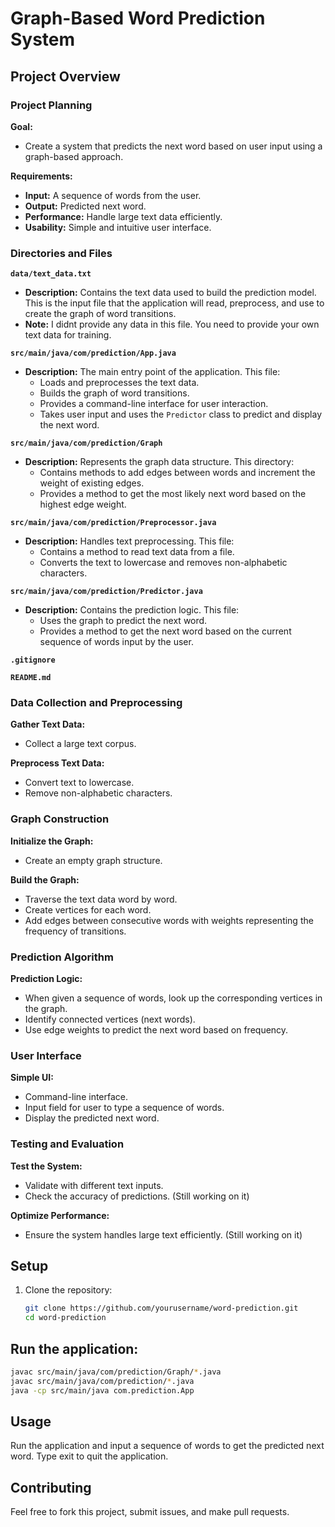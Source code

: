 # Graph-Based Word Prediction System

## Project Overview

### Project Planning

**Goal:**
- Create a system that predicts the next word based on user input using a graph-based approach.

**Requirements:**
- **Input:** A sequence of words from the user.
- **Output:** Predicted next word.
- **Performance:** Handle large text data efficiently.
- **Usability:** Simple and intuitive user interface.

### Directories and Files

**`data/text_data.txt`**
  - **Description:** Contains the text data used to build the prediction model. This is the input file that the application will read, preprocess, and use to create the graph of word transitions.
  - **Note:** I didnt provide any data in this file. You need to provide your own text data for training.


**`src/main/java/com/prediction/App.java`**
  - **Description:** The main entry point of the application. This file:
    - Loads and preprocesses the text data.
    - Builds the graph of word transitions.
    - Provides a command-line interface for user interaction.
    - Takes user input and uses the `Predictor` class to predict and display the next word.

**`src/main/java/com/prediction/Graph`**
  - **Description:** Represents the graph data structure. This directory:
    - Contains methods to add edges between words and increment the weight of existing edges.
    - Provides a method to get the most likely next word based on the highest edge weight.

**`src/main/java/com/prediction/Preprocessor.java`**
  - **Description:** Handles text preprocessing. This file:
    - Contains a method to read text data from a file.
    - Converts the text to lowercase and removes non-alphabetic characters.

**`src/main/java/com/prediction/Predictor.java`**
  - **Description:** Contains the prediction logic. This file:
    - Uses the graph to predict the next word.
    - Provides a method to get the next word based on the current sequence of words input by the user.

**`.gitignore`**

**`README.md`**

### Data Collection and Preprocessing

**Gather Text Data:**
- Collect a large text corpus.

**Preprocess Text Data:**
- Convert text to lowercase.
- Remove non-alphabetic characters.

### Graph Construction

**Initialize the Graph:**
- Create an empty graph structure.

**Build the Graph:**
- Traverse the text data word by word.
- Create vertices for each word.
- Add edges between consecutive words with weights representing the frequency of transitions.

### Prediction Algorithm

**Prediction Logic:**
- When given a sequence of words, look up the corresponding vertices in the graph.
- Identify connected vertices (next words).
- Use edge weights to predict the next word based on frequency.

### User Interface

**Simple UI:**
- Command-line interface.
- Input field for user to type a sequence of words.
- Display the predicted next word.

### Testing and Evaluation

**Test the System:**
- Validate with different text inputs.
- Check the accuracy of predictions. (Still working on it)

**Optimize Performance:**
- Ensure the system handles large text efficiently. (Still working on it)


## Setup

1. Clone the repository:
   ```sh
   git clone https://github.com/yourusername/word-prediction.git
   cd word-prediction
   ```

## Run the application:
   ```sh
  javac src/main/java/com/prediction/Graph/*.java
  javac src/main/java/com/prediction/*.java
  java -cp src/main/java com.prediction.App
  ```
## Usage
  Run the application and input a sequence of words to get the predicted next word.
  Type exit to quit the application.

## Contributing
  Feel free to fork this project, submit issues, and make pull requests.

